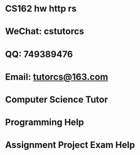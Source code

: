 # CS162 hw http rs
# WeChat: cstutorcs

# QQ: 749389476

# Email: tutorcs@163.com

# Computer Science Tutor

# Programming Help

# Assignment Project Exam Help
